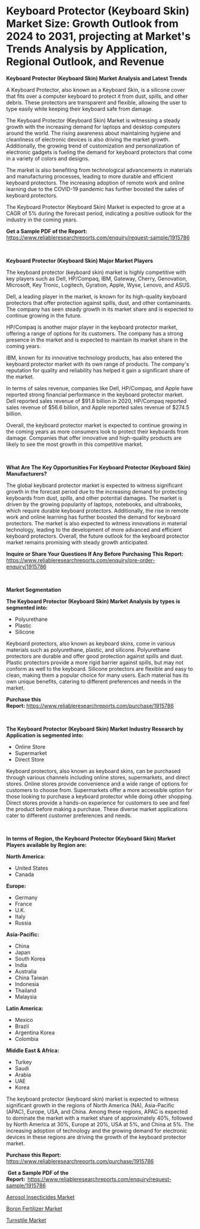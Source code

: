 <p><h1>Keyboard Protector (Keyboard Skin) Market Size: Growth Outlook from 2024 to 2031, projecting at Market's Trends Analysis by Application, Regional Outlook, and Revenue</h1></p><p><strong>Keyboard Protector (Keyboard Skin) Market Analysis and Latest Trends</strong></p>
<p><p>A Keyboard Protector, also known as a Keyboard Skin, is a silicone cover that fits over a computer keyboard to protect it from dust, spills, and other debris. These protectors are transparent and flexible, allowing the user to type easily while keeping their keyboard safe from damage.</p><p>The Keyboard Protector (Keyboard Skin) Market is witnessing a steady growth with the increasing demand for laptops and desktop computers around the world. The rising awareness about maintaining hygiene and cleanliness of electronic devices is also driving the market growth. Additionally, the growing trend of customization and personalization of electronic gadgets is fueling the demand for keyboard protectors that come in a variety of colors and designs.</p><p>The market is also benefiting from technological advancements in materials and manufacturing processes, leading to more durable and efficient keyboard protectors. The increasing adoption of remote work and online learning due to the COVID-19 pandemic has further boosted the sales of keyboard protectors.</p><p>The Keyboard Protector (Keyboard Skin) Market is expected to grow at a CAGR of 5% during the forecast period, indicating a positive outlook for the industry in the coming years.</p></p>
<p><strong>Get a Sample PDF of the Report:&nbsp;</strong> <a href="https://www.reliableresearchreports.com/enquiry/request-sample/1915786">https://www.reliableresearchreports.com/enquiry/request-sample/1915786</a></p>
<p>&nbsp;</p>
<p><strong>Keyboard Protector (Keyboard Skin) Major Market Players</strong></p>
<p><p>The keyboard protector (keyboard skin) market is highly competitive with key players such as Dell, HP/Compaq, IBM, Gateway, Cherry, Genovation, Microsoft, Key Tronic, Logitech, Gyration, Apple, Wyse, Lenovo, and ASUS. </p><p>Dell, a leading player in the market, is known for its high-quality keyboard protectors that offer protection against spills, dust, and other contaminants. The company has seen steady growth in its market share and is expected to continue growing in the future.</p><p>HP/Compaq is another major player in the keyboard protector market, offering a range of options for its customers. The company has a strong presence in the market and is expected to maintain its market share in the coming years.</p><p>IBM, known for its innovative technology products, has also entered the keyboard protector market with its own range of products. The company's reputation for quality and reliability has helped it gain a significant share of the market.</p><p>In terms of sales revenue, companies like Dell, HP/Compaq, and Apple have reported strong financial performance in the keyboard protector market. Dell reported sales revenue of $91.8 billion in 2020, HP/Compaq reported sales revenue of $56.6 billion, and Apple reported sales revenue of $274.5 billion.</p><p>Overall, the keyboard protector market is expected to continue growing in the coming years as more consumers look to protect their keyboards from damage. Companies that offer innovative and high-quality products are likely to see the most growth in this competitive market.</p></p>
<p>&nbsp;</p>
<p><strong>What Are The Key Opportunities For Keyboard Protector (Keyboard Skin) Manufacturers?</strong></p>
<p><p>The global keyboard protector market is expected to witness significant growth in the forecast period due to the increasing demand for protecting keyboards from dust, spills, and other potential damages. The market is driven by the growing popularity of laptops, notebooks, and ultrabooks, which require durable keyboard protectors. Additionally, the rise in remote work and online learning has further boosted the demand for keyboard protectors. The market is also expected to witness innovations in material technology, leading to the development of more advanced and efficient keyboard protectors. Overall, the future outlook for the keyboard protector market remains promising with steady growth anticipated.</p></p>
<p><strong>Inquire or Share Your Questions If Any Before Purchasing This Report:</strong> <a href="https://www.reliableresearchreports.com/enquiry/pre-order-enquiry/1915786">https://www.reliableresearchreports.com/enquiry/pre-order-enquiry/1915786</a></p>
<p>&nbsp;</p>
<p><strong>Market Segmentation</strong></p>
<p><strong>The Keyboard Protector (Keyboard Skin) Market Analysis by types is segmented into:</strong></p>
<p><ul><li>Polyurethane</li><li>Plastic</li><li>Silicone</li></ul></p>
<p><p>Keyboard protectors, also known as keyboard skins, come in various materials such as polyurethane, plastic, and silicone. Polyurethane protectors are durable and offer good protection against spills and dust. Plastic protectors provide a more rigid barrier against spills, but may not conform as well to the keyboard. Silicone protectors are flexible and easy to clean, making them a popular choice for many users. Each material has its own unique benefits, catering to different preferences and needs in the market.</p></p>
<p><strong>Purchase this Report:&nbsp;</strong><a href="https://www.reliableresearchreports.com/purchase/1915786">https://www.reliableresearchreports.com/purchase/1915786</a></p>
<p>&nbsp;</p>
<p><strong>The Keyboard Protector (Keyboard Skin) Market Industry Research by Application is segmented into:</strong></p>
<p><ul><li>Online Store</li><li>Supermarket</li><li>Direct Store</li></ul></p>
<p><p>Keyboard protectors, also known as keyboard skins, can be purchased through various channels including online stores, supermarkets, and direct stores. Online stores provide convenience and a wide range of options for customers to choose from. Supermarkets offer a more accessible option for those looking to purchase a keyboard protector while doing other shopping. Direct stores provide a hands-on experience for customers to see and feel the product before making a purchase. These diverse market applications cater to different customer preferences and needs.</p></p>
<p>&nbsp;</p>
<p><strong>In terms of Region, the Keyboard Protector (Keyboard Skin) Market Players available by Region are:</strong></p>
<p>
    <p> <strong> North America: </strong>
        <ul>
            <li>United States</li>
            <li>Canada</li>
        </ul>
        </p> 
    <p> <strong> Europe: </strong>
        <ul>
            <li>Germany</li>
            <li>France</li>
            <li>U.K.</li>
            <li>Italy</li>
            <li>Russia</li>
        </ul>
        </p> 
    <p> <strong> Asia-Pacific: </strong>
        <ul>
            <li>China</li>
            <li>Japan</li>
            <li>South Korea</li>
            <li>India</li>
            <li>Australia</li>
            <li>China Taiwan</li>
            <li>Indonesia</li>
            <li>Thailand</li>
            <li>Malaysia</li>
        </ul>
        </p> 
    <p> <strong> Latin America: </strong>
        <ul>
            <li>Mexico</li>
            <li>Brazil</li>
            <li>Argentina Korea</li>
            <li>Colombia</li>
        </ul>
        </p> 
    <p> <strong> Middle East & Africa: </strong>
        <ul>
            <li>Turkey</li>
            <li>Saudi</li>
            <li>Arabia</li>
            <li>UAE</li>
            <li>Korea</li>
        </ul>
    </p>
    </p>
<p><p>The keyboard protector (keyboard skin) market is expected to witness significant growth in the regions of North America (NA), Asia-Pacific (APAC), Europe, USA, and China. Among these regions, APAC is expected to dominate the market with a market share of approximately 40%, followed by North America at 30%, Europe at 20%, USA at 5%, and China at 5%. The increasing adoption of technology and the growing demand for electronic devices in these regions are driving the growth of the keyboard protector market.</p></p>
<p><strong>Purchase this Report: </strong><a href="https://www.reliableresearchreports.com/purchase/1915786">https://www.reliableresearchreports.com/purchase/1915786</a></p>
<p>&nbsp;<strong>Get a Sample PDF of the Report:&nbsp;&nbsp;</strong><a href="https://www.reliableresearchreports.com/enquiry/request-sample/1915786">https://www.reliableresearchreports.com/enquiry/request-sample/1915786</a></p>
<p><strong></strong></p>
<p><p><a href="https://issuu.com/reportprime-2/docs/aerosol-insecticides-market-size-2030.pptx">Aerosol Insecticides Market</a></p><p><a href="https://issuu.com/reportprime-2/docs/boron-fertilizer-market-size-2030.pptx">Boron Fertilizer Market</a></p><p><a href="https://view.publitas.com/reportprime-1/turnstile-market-research-report-forecasted-for-period-from-2024-2031-by-market-type-market-application-and-region/">Turnstile Market</a></p></p>